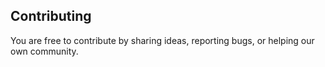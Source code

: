 ## Contributing
You are free to contribute by sharing ideas, reporting bugs, or helping our own community.
